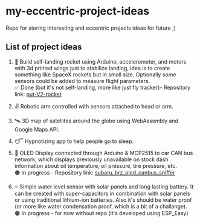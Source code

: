 # my-eccentric-project-ideas
Repo for storing interesting and eccentric projects ideas for future ;)

## List of project ideas

1. 🚀 Build self-landing rocket using Arduino, accelerometer, and motors with 3d printed wings just to stabilize landing, idea is to create something like SpaceX rockets but in small size. Optionally some sensors could be added to measure flight parameters. <br />✅ Done (but it's not self-landing, more like just fly tracker)- Repository link: [put-V2-rocket](https://github.com/SuddenlyPineapple/put-V2-rocket)

2. ✌ Robotic arm controlled with sensors attached to head or arm.

3. 🛰 3D map of satellites around the globe using WebAssembly and Google Maps API.

4. 😴 Hypnotizing app to help people go to sleep.

5. 🚗 OLED Display connected through Arduino & MCP2515 to car CAN bus network, which displays previously unavailable on stock dash information about oil temperature, oil pressure, tire pressure, etc.
<br />🟠 In progress - Repository link: [subaru_brz_oled_canbus_sniffer](https://github.com/SuddenlyPineapple/subaru_brz_oled_canbus_sniffer)

6. 💦 Simple water level sensor with solar panels and long lasting battery. It can be created with super-capacitors in combination with solar panels or using traditional lithium-ion batteries. Also it's should be water proof (or more like water condensation proof, which is a bit of a challange).
<br />🟠 In progress - for now without repo (it's developed using ESP_Easy)